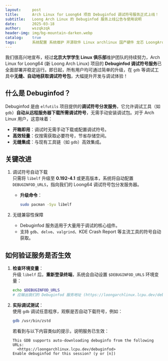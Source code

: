 ```yaml
---
layout:     post
title:      Arch Linux for Loong64 项目 Debuginfod 调试符号服务正式上线！
subtitle:   Loong Arch Linux 的 Debuginfod 服务上线公告与使用说明
date:       2025-03-18
author:     wszqkzqk
header-img: img/bg-mountain-darken.webp
catalog:    true
tags:       系统配置 系统维护 开源软件 Linux archlinux 国产硬件 龙芯 LoongArchLinux
---
```


我们很高兴地宣布，经过**北京大学学生 Linux 俱乐部**维护团队的持续努力，Arch Linux for Loong64 (新 Loong Arch Linux) 项目的 **Debuginfod 调试符号服务**已全面部署并稳定运行。即日起，所有用户均可通过简单的升级，在 `gdb` 等调试工具中**无缝、自动地获取调试符号包**，大幅提升开发与调试体验！  

## 什么是 Debuginfod？
Debuginfod 是由 `elfutils` 项目提供的**调试符号分发服务**，它允许调试工具（如 `gdb`）**自动从远程服务器下载所需调试符号**，无需手动安装调试包。对于 Arch Linux 用户，这意味着：  
- **开箱即用**：调试时无需手动下载或配置调试符号。  
- **高效轻量**：仅按需获取必要符号，节省存储空间。  
- **无缝集成**：与现有工具链（如 `gdb`）高效集成。  

## 关键改进 
1. 调试符号自动下载  
   只需将 `libelf` 升级至 **0.192-4.1** 或更高版本，系统将自动配置 `DEBUGINFOD_URLS`，指向我们的 Loong64 调试符号包分发服务器。  
   - **升级命令**：  
     ```bash
     sudo pacman -Syu libelf
     ```

2. 无缝兼容性保障
   - Debuginfod 服务适用于大量用于调试的核心组件。  
   - 支持 `gdb`、`delve`、`valgrind`、KDE Crash Report 等主流工具的符号自动获取。  

## 如何验证服务是否生效
1. **检查环境变量**：  
   升级 `libelf` 后，**重新登录终端**，系统会自动设置 `$DEBUGINFOD_URLS` 环境变量：  
   ```bash
   echo $DEBUGINFOD_URLS
   # 应输出我们的 Debuginfod 服务地址 (https://loongarchlinux.lcpu.dev/debuginfod)
   ```

2. **实际调试测试**：  
   使用 `gdb` 调试任意程序，观察是否自动下载符号，例如：  
   ```bash
   gdb /usr/bin/zstd
   ```
   若看到与以下内容类似的提示，说明服务已生效：
   ```log
   This GDB supports auto-downloading debuginfo from the following URLs:
     <https://loongarchlinux.lcpu.dev/debuginfod>
   Enable debuginfod for this session? (y or [n])
   ```
